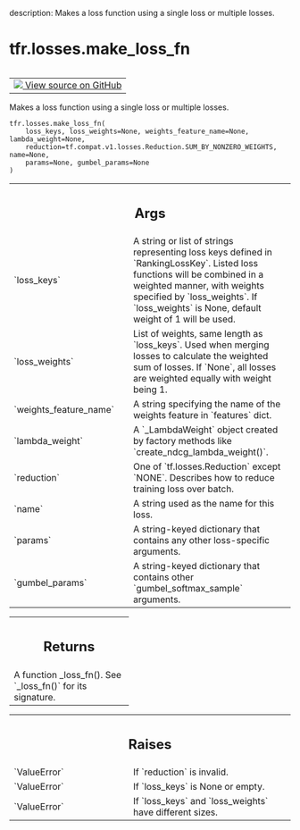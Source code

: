 description: Makes a loss function using a single loss or multiple losses.

<div itemscope itemtype="http://developers.google.com/ReferenceObject">
<meta itemprop="name" content="tfr.losses.make_loss_fn" />
<meta itemprop="path" content="Stable" />
</div>

# tfr.losses.make_loss_fn

<!-- Insert buttons and diff -->

<table class="tfo-notebook-buttons tfo-api nocontent" align="left">
<td>
  <a target="_blank" href="https://github.com/tensorflow/ranking/tree/master/tensorflow_ranking/python/losses.py#L35-L181">
    <img src="https://www.tensorflow.org/images/GitHub-Mark-32px.png" />
    View source on GitHub
  </a>
</td>
</table>

Makes a loss function using a single loss or multiple losses.

<pre class="devsite-click-to-copy prettyprint lang-py tfo-signature-link">
<code>tfr.losses.make_loss_fn(
    loss_keys, loss_weights=None, weights_feature_name=None, lambda_weight=None,
    reduction=tf.compat.v1.losses.Reduction.SUM_BY_NONZERO_WEIGHTS, name=None,
    params=None, gumbel_params=None
)
</code></pre>

<!-- Placeholder for "Used in" -->

<!-- Tabular view -->
 <table class="responsive fixed orange">
<colgroup><col width="214px"><col></colgroup>
<tr><th colspan="2"><h2 class="add-link">Args</h2></th></tr>

<tr>
<td>
`loss_keys`
</td>
<td>
A string or list of strings representing loss keys defined in
`RankingLossKey`. Listed loss functions will be combined in a weighted
manner, with weights specified by `loss_weights`. If `loss_weights` is
None, default weight of 1 will be used.
</td>
</tr><tr>
<td>
`loss_weights`
</td>
<td>
List of weights, same length as `loss_keys`. Used when merging
losses to calculate the weighted sum of losses. If `None`, all losses are
weighted equally with weight being 1.
</td>
</tr><tr>
<td>
`weights_feature_name`
</td>
<td>
A string specifying the name of the weights feature in
`features` dict.
</td>
</tr><tr>
<td>
`lambda_weight`
</td>
<td>
A `_LambdaWeight` object created by factory methods like
`create_ndcg_lambda_weight()`.
</td>
</tr><tr>
<td>
`reduction`
</td>
<td>
One of `tf.losses.Reduction` except `NONE`. Describes how to
reduce training loss over batch.
</td>
</tr><tr>
<td>
`name`
</td>
<td>
A string used as the name for this loss.
</td>
</tr><tr>
<td>
`params`
</td>
<td>
A string-keyed dictionary that contains any other loss-specific
arguments.
</td>
</tr><tr>
<td>
`gumbel_params`
</td>
<td>
A string-keyed dictionary that contains other
`gumbel_softmax_sample` arguments.
</td>
</tr>
</table>

<!-- Tabular view -->
 <table class="responsive fixed orange">
<colgroup><col width="214px"><col></colgroup>
<tr><th colspan="2"><h2 class="add-link">Returns</h2></th></tr>
<tr class="alt">
<td colspan="2">
A function _loss_fn(). See `_loss_fn()` for its signature.
</td>
</tr>

</table>

<!-- Tabular view -->
 <table class="responsive fixed orange">
<colgroup><col width="214px"><col></colgroup>
<tr><th colspan="2"><h2 class="add-link">Raises</h2></th></tr>

<tr>
<td>
`ValueError`
</td>
<td>
If `reduction` is invalid.
</td>
</tr><tr>
<td>
`ValueError`
</td>
<td>
If `loss_keys` is None or empty.
</td>
</tr><tr>
<td>
`ValueError`
</td>
<td>
If `loss_keys` and `loss_weights` have different sizes.
</td>
</tr>
</table>
